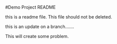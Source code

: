 #Demo Project README

this is a readme file. 
This file should not be deleted.

this is an update on a branch.......

This will create some problem.